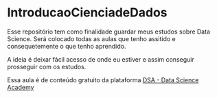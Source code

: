 # IntroducaoCienciadeDados

Esse repositório tem como finalidade guardar meus estudos sobre Data Science. 
Será colocado todas as aulas que tenho assitido e consequetemente o que tenho aprendido. 

A ideia é deixar fácil acesso de onde eu estiver e assim conseguir prosseguir com os estudos. 

Essa aula é de conteúdo gratuito da plataforma [DSA - Data Science Academy](https://www.datascienceacademy.com.br) 